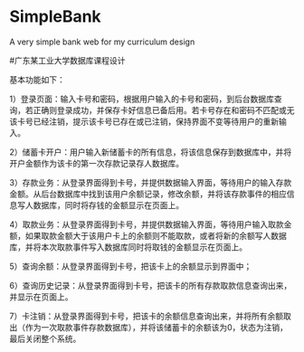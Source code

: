 # SimpleBank
A very simple bank web for my curriculum design


#广东某工业大学数据库课程设计

基本功能如下：

1）登录页面：输入卡号和密码，根据用户输入的卡号和密码，到后台数据库查询，若正确则登录成功，并保存卡好信息已备后用。若卡号存在和密码不匹配或无该卡号已经注销，提示该卡号已存在或已注销，保持界面不变等待用户的重新输入。

2）储蓄卡开户：用户输入新储蓄卡的所有信息，将该信息保存到数据库中，并将开户金额作为该卡的第一次存款记录存人数据库。

3）存款业务：从登录界面得到卡号，并提供数据输入界面，等待用户的输入存款金额。从后台数据库中找到该用户余额记录，修改余额，并将该存款事件的相应信息写人数据库，同时将存钱的金额显示在页面上。

4）取款业务：从登录界面得到卡号，并提供数据输入界面，等待用户输入取款金额，如果取款金额大于该用户卡上的余额则不能取款，或者将新的余额写人数据库，并将本次取款事件写入数据库同时将取钱的金额显示在页面上。

5）查询余额：从登录界面得到卡号，把该卡上的余额显示到界面中；

6）查询历史记录：从登录界面得到卡号，把该卡的所有存款取款信息查询出来，并显示在页面上。

7）卡注销：从登录界面得到卡号，把该卡的余额信息查询出来，并将所有余额取出（作为一次取款事件存款数据库），并将该储蓄卡的余额该为0，状态为注销，最后关闭整个系统。


